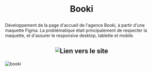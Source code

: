 # <p align="center">Booki</p>

Développement de la page d'accueil de l'agence Booki, à partir d'une maquette Figma. La problématique était principalement de respecter la maquette, et d'assurer le responsive desktop, tablette et mobile.

## <p align="center">![Lien vers le site](https://natacha-lefevre-booki.netlify.app/)<p>

![booki](https://github.com/user-attachments/assets/3d2f54af-fbc9-4e7a-a65e-8ab088a8cd58)

